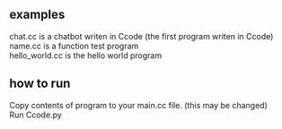 ## examples

chat.cc is a chatbot writen in Ccode (the first program writen in Ccode)  
name.cc is a function test program  
hello_world.cc is the hello world program  
## how to run
Copy contents of program to your main.cc file. (this may be changed)  
Run Ccode.py
